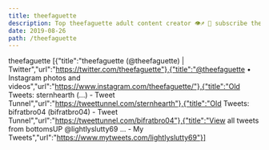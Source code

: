 ```yaml
---
title: theefaguette
description: Top theefaguette adult content creator 👁♐️ 👑 subscribe theefaguette to my porn site below IG theefaguette
date: 2019-08-26
path: /theefaguette
---
```


theefaguette
[{"title":"theefaguette (@theefaguette) | Twitter","url":"https://twitter.com/theefaguette"},{"title":"@theefaguette • Instagram photos and videos","url":"https://www.instagram.com/theefaguette/"},{"title":"Old Tweets: sternhearth (...) - Tweet Tunnel","url":"https://tweettunnel.com/sternhearth"},{"title":"Old Tweets: bifratbro04 (bifratbro04) - Tweet Tunnel","url":"https://tweettunnel.com/bifratbro04"},{"title":"View all tweets from bottomsUP   @lightlyslutty69 ... - My Tweets","url":"https://www.mytweets.com/lightlyslutty69"}]

